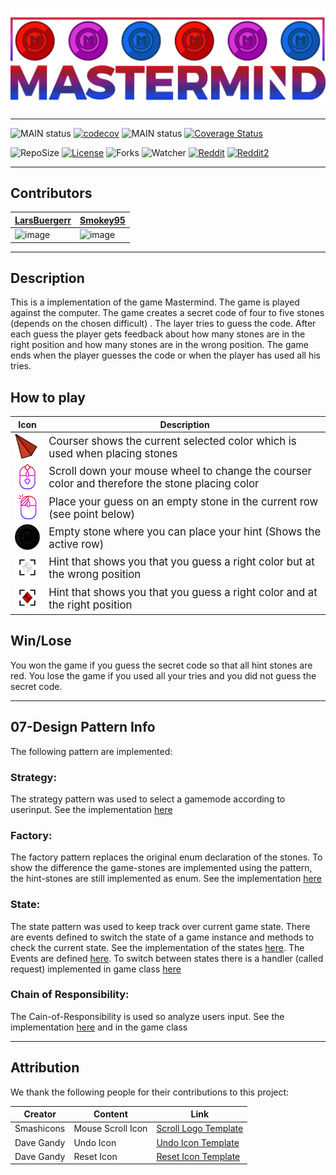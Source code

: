 ![bannerImage](src/main/resources/mastermind_git_header.png)

---

![MAIN status](https://github.com/LarsBuergerr/mastermind/actions/workflows/codecov.yml/badge.svg)
[![codecov](https://codecov.io/gh/LarsBuergerr/mastermind/branch/11-DependencyInjection-GivenUsing/graph/badge.svg?token=PUIFJ9PH30)](https://codecov.io/gh/LarsBuergerr/mastermind/tree/11-DependencyInjection-GivenUsing)
![MAIN status](https://github.com/LarsBuergerr/mastermind/actions/workflows/coveralls.yml/badge.svg)
[![Coverage Status](https://coveralls.io/repos/github/LarsBuergerr/mastermind/badge.svg?branch=11-DependencyInjection-GivenUsing)](https://coveralls.io/github/LarsBuergerr/mastermind?branch=11-DependencyInjection-GivenUsing)

![RepoSize](https://img.shields.io/github/repo-size/LarsBuergerr/mastermind)
[![License](https://img.shields.io/github/license/LarsBuergerr/mastermind?color=green)](https://cdn130.picsart.com/272563229032201.jpg?r1024x1024)
![Forks](https://img.shields.io/github/forks/LarsBuergerr/mastermind?color=green&style=social)
![Watcher](https://img.shields.io/github/watchers/LarsBuergerr/mastermind?style=social)
[![Reddit](https://img.shields.io/reddit/subreddit-subscribers/ich_iel?color=green&style=social)](https://www.reddit.com/r/ich_iel/comments/aje7qh/ich_iel/)
[![Reddit2](https://img.shields.io/reddit/subreddit-subscribers/sailing?style=social)](https://www.reddit.com/r/sailing)

---

## Contributors
| [LarsBuergerr](https://github.com/LarsBuergerr)  |  [Smokey95](https://github.com/Smokey95) | 
|---|---|
| ![image](https://github-readme-streak-stats.herokuapp.com/?user=LarsBuergerr) | ![image](https://github-readme-streak-stats.herokuapp.com/?user=Smokey95)  |

---

## Description

This is a implementation of the game Mastermind. The game is played against the computer. The game creates a secret code of four to five stones (depends on the chosen difficult) . The layer tries to guess the code. After each guess the player gets feedback about how many stones are in the right position and how many stones are in the wrong position. The game ends when the player guesses the code or when the player has used all his tries.

## How to play
| Icon | Description               |
|-----------------|--------------------------------|
| <img src="src/main/resources/coursers/courser_R.png" style="width:50px;"/> | <span style="font-size:larger;">Courser shows the current selected color which is used when placing stones</span> |
| <img src="src/main/resources/info/scroll.png" style="width:50px;"/> | <span style="font-size:larger;">Scroll down your mouse wheel to change the courser color and therefore the stone placing color</span> |
| <img src="src/main/resources/info/left-click.png" style="width:50px;"/> | <span style="font-size:larger;">Place your guess on an empty stone in the current row (see point below)</span> |
| <img src="src/main/resources/stones/stone_A.png" style="width:50px;"/> | <span style="font-size:larger;">Empty stone where you can place your hint (Shows the active row)</span> |
| <img src="src/main/resources/hintstones/hstone_W.png" style="width:50px;"/> | <span style="font-size:larger;">Hint that shows you that you guess a right color but at the wrong position</span> |
| <img src="src/main/resources/hintstones/hstone_R.png" style="width:50px;"/> | <span style="font-size:larger;">Hint that shows you that you guess a right color and at the right position</span> |

## Win/Lose
You won the game if you guess the secret code so that all hint stones are red. 
You lose the game if you used all your tries and you did not guess the secret code.

---

<!--- BRANCH 07 ONLY --->
## 07-Design Pattern Info

The following pattern are implemented:
### Strategy:
The strategy pattern was used to select a gamemode according to userinput. See the implementation [here](https://github.com/LarsBuergerr/mastermind/blob/07-DesignPattern/src/main/scala/de/htwg/se/mastermind/util/GameMode.scala)

### Factory:
The factory pattern replaces the original enum declaration of the stones. To show the difference the game-stones are implemented using the pattern, the hint-stones are still implemented as enum. See the implementation [here](https://github.com/LarsBuergerr/mastermind/blob/07-DesignPattern/src/main/scala/de/htwg/se/mastermind/model/Stone.scala)

### State:
The state pattern was used to keep track over current game state. There are events defined to switch the state of a game instance and methods to check the current state. See the implementation of the states [here](https://github.com/LarsBuergerr/mastermind/blob/07-DesignPattern/src/main/scala/de/htwg/se/mastermind/model/State.scala). The Events are defined [here](https://github.com/LarsBuergerr/mastermind/blob/07-DesignPattern/src/main/scala/de/htwg/se/mastermind/util/Event.scala). To switch between states there is a handler (called request) implemented in game class [here](https://github.com/LarsBuergerr/mastermind/blob/07-DesignPattern/src/main/scala/de/htwg/se/mastermind/model/Game.scala)

### Chain of Responsibility:
The Cain-of-Responsibility is used so analyze users input. See the implementation [here](https://github.com/LarsBuergerr/mastermind/blob/07-DesignPattern/src/main/scala/de/htwg/se/mastermind/util/Request.scala) and in the game class


---      
      
## Attribution
We thank the following people for their contributions to this project:

| Creator         | Content               | Link |
|-----------------|-----------------------|------------|
| Smashicons      | Mouse Scroll Icon     | [Scroll Logo Template](https://www.flaticon.com/free-icon/scroll_3646197?term=mouse%20wheel&related_id=3646197)      |
| Dave Gandy      | Undo Icon             | [Undo Icon Template](https://www.flaticon.com/free-icon/undo-arrow_25249?term=undo&page=1&position=6&origin=search&related_id=25249)|
| Dave Gandy      | Reset Icon            | [Reset Icon Template](https://www.flaticon.com/free-icon/refresh-page-option_25429?related_id=25429&origin=pack)|

